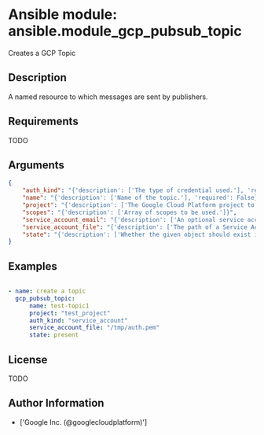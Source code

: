 # Ansible module: ansible.module_gcp_pubsub_topic


Creates a GCP Topic

## Description

A named resource to which messages are sent by publishers.

## Requirements

TODO

## Arguments

``` json
{
    "auth_kind": "{'description': ['The type of credential used.'], 'required': True, 'choices': ['machineaccount', 'serviceaccount', 'application']}",
    "name": "{'description': ['Name of the topic.'], 'required': False}",
    "project": "{'description': ['The Google Cloud Platform project to use.'], 'default': None}",
    "scopes": "{'description': ['Array of scopes to be used.']}",
    "service_account_email": "{'description': ['An optional service account email address if machineaccount is selected and the user does not wish to use the default email.']}",
    "service_account_file": "{'description': ['The path of a Service Account JSON file if serviceaccount is selected as type.']}",
    "state": "{'description': ['Whether the given object should exist in GCP'], 'choices': ['present', 'absent'], 'default': 'present'}",
}
```

## Examples


``` yaml

- name: create a topic
  gcp_pubsub_topic:
      name: test-topic1
      project: "test_project"
      auth_kind: "service_account"
      service_account_file: "/tmp/auth.pem"
      state: present

```

## License

TODO

## Author Information
  - ['Google Inc. (@googlecloudplatform)']
